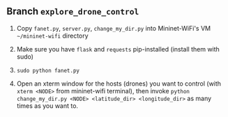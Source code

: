 ## Branch `explore_drone_control`

1. Copy `fanet.py`, `server.py`, `change_my_dir.py` into Mininet-WiFi's VM `~/mininet-wifi` directory

2. Make sure you have `flask` and `requests` pip-installed (install them with sudo)

3. `sudo python fanet.py`

4. Open an xterm window for the hosts (drones) you want to control (with `xterm <NODE>` from mininet-wifi terminal),
   then invoke `python change_my_dir.py <NODE> <latitude_dir> <longitude_dir>` as many times as you want to.